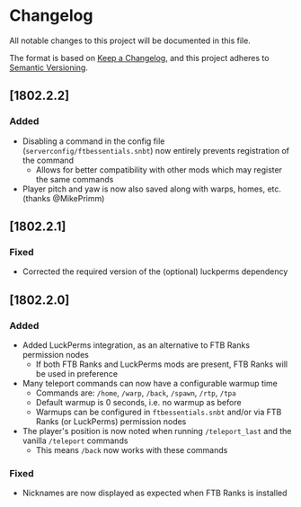 # Changelog
All notable changes to this project will be documented in this file.

The format is based on [Keep a Changelog](https://keepachangelog.com/en/1.0.0/),
and this project adheres to [Semantic Versioning](https://semver.org/spec/v2.0.0.html).

## [1802.2.2]

### Added
* Disabling a command in the config file (`serverconfig/ftbessentials.snbt`) now entirely prevents registration of the command
  * Allows for better compatibility with other mods which may register the same commands
* Player pitch and yaw is now also saved along with warps, homes, etc. (thanks @MikePrimm)

## [1802.2.1]

### Fixed
* Corrected the required version of the (optional) luckperms dependency

## [1802.2.0]

### Added
* Added LuckPerms integration, as an alternative to FTB Ranks permission nodes
    * If both FTB Ranks and LuckPerms mods are present, FTB Ranks will be used in preference
* Many teleport commands can now have a configurable warmup time
    * Commands are: `/home`, `/warp`, `/back`, `/spawn`, `/rtp`, `/tpa`
    * Default warmup is 0 seconds, i.e. no warmup as before
    * Warmups can be configured in `ftbessentials.snbt` and/or via FTB Ranks (or LuckPerms) permission nodes
* The player's position is now noted when running `/teleport_last` and the vanilla `/teleport` commands
    * This means `/back` now works with these commands

### Fixed
* Nicknames are now displayed as expected when FTB Ranks is installed
